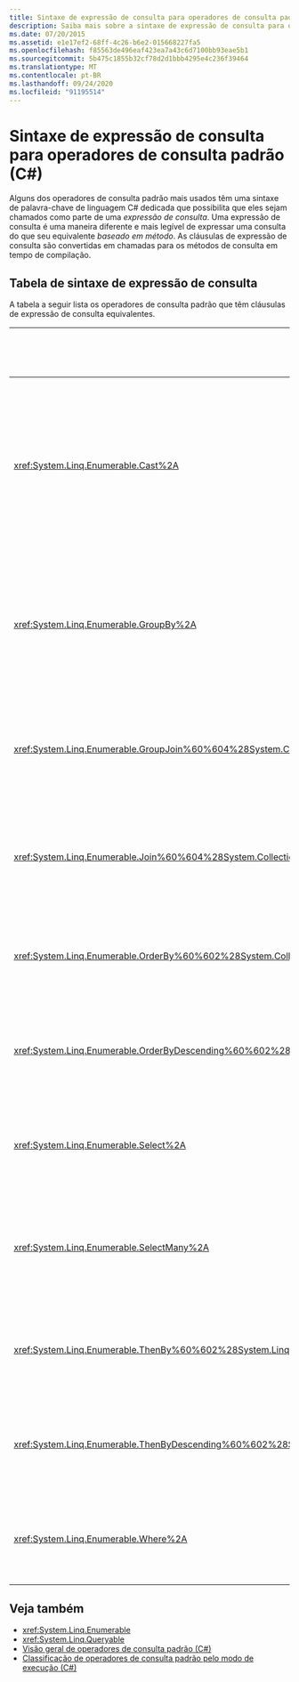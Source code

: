 ```yaml
---
title: Sintaxe de expressão de consulta para operadores de consulta padrão (C#)
description: Saiba mais sobre a sintaxe de expressão de consulta para operadores de consulta padrão. Consulte uma lista de operadores de consulta padrão com cláusulas de expressão de consulta equivalentes.
ms.date: 07/20/2015
ms.assetid: e1e17ef2-68ff-4c26-b6e2-015668227fa5
ms.openlocfilehash: f85563de496eaf423ea7a43c6d7100bb93eae5b1
ms.sourcegitcommit: 5b475c1855b32cf78d2d1bbb4295e4c236f39464
ms.translationtype: MT
ms.contentlocale: pt-BR
ms.lasthandoff: 09/24/2020
ms.locfileid: "91195514"
---
```

# <a name="query-expression-syntax-for-standard-query-operators-c"></a>Sintaxe de expressão de consulta para operadores de consulta padrão (C#)

Alguns dos operadores de consulta padrão mais usados têm uma sintaxe de palavra-chave de linguagem C# dedicada que possibilita que eles sejam chamados como parte de uma *expressão de consulta*. Uma expressão de consulta é uma maneira diferente e mais legível de expressar uma consulta do que seu equivalente *baseado em método*. As cláusulas de expressão de consulta são convertidas em chamadas para os métodos de consulta em tempo de compilação.  
  
## <a name="query-expression-syntax-table"></a>Tabela de sintaxe de expressão de consulta  

 A tabela a seguir lista os operadores de consulta padrão que têm cláusulas de expressão de consulta equivalentes.  
  
|Método|Sintaxe de expressão de consulta C#|  
|------------|---------------------------------|  
|<xref:System.Linq.Enumerable.Cast%2A>|Use uma variável de intervalo de tipo explícito, por exemplo:<br /><br /> `from int i in numbers`<br /><br /> (Para obter mais informações, consulte [Cláusula from](../../../language-reference/keywords/from-clause.md).)|  
|<xref:System.Linq.Enumerable.GroupBy%2A>|`group … by`<br /><br /> - ou -<br /><br /> `group … by … into …`<br /><br /> (Para obter mais informações, consulte [Group Clause](../../../language-reference/keywords/group-clause.md).)|  
|<xref:System.Linq.Enumerable.GroupJoin%60%604%28System.Collections.Generic.IEnumerable%7B%60%600%7D%2CSystem.Collections.Generic.IEnumerable%7B%60%601%7D%2CSystem.Func%7B%60%600%2C%60%602%7D%2CSystem.Func%7B%60%601%2C%60%602%7D%2CSystem.Func%7B%60%600%2CSystem.Collections.Generic.IEnumerable%7B%60%601%7D%2C%60%603%7D%29>|`join … in … on … equals … into …`<br /><br /> (Para obter mais informações, consulte [Cláusula join](../../../language-reference/keywords/join-clause.md).)|  
|<xref:System.Linq.Enumerable.Join%60%604%28System.Collections.Generic.IEnumerable%7B%60%600%7D%2CSystem.Collections.Generic.IEnumerable%7B%60%601%7D%2CSystem.Func%7B%60%600%2C%60%602%7D%2CSystem.Func%7B%60%601%2C%60%602%7D%2CSystem.Func%7B%60%600%2C%60%601%2C%60%603%7D%29>|`join … in … on … equals …`<br /><br /> (Para obter mais informações, consulte [Cláusula join](../../../language-reference/keywords/join-clause.md).)|  
|<xref:System.Linq.Enumerable.OrderBy%60%602%28System.Collections.Generic.IEnumerable%7B%60%600%7D%2CSystem.Func%7B%60%600%2C%60%601%7D%29>|`orderby`<br /><br /> (Para obter mais informações, consulte [cláusula OrderBy](../../../language-reference/keywords/orderby-clause.md).)|  
|<xref:System.Linq.Enumerable.OrderByDescending%60%602%28System.Collections.Generic.IEnumerable%7B%60%600%7D%2CSystem.Func%7B%60%600%2C%60%601%7D%29>|`orderby … descending`<br /><br /> (Para obter mais informações, consulte [cláusula OrderBy](../../../language-reference/keywords/orderby-clause.md).)|  
|<xref:System.Linq.Enumerable.Select%2A>|`select`<br /><br /> (Para obter mais informações, consulte [Cláusula select](../../../language-reference/keywords/select-clause.md).)|  
|<xref:System.Linq.Enumerable.SelectMany%2A>|Várias cláusulas `from`.<br /><br /> (Para obter mais informações, consulte [Cláusula from](../../../language-reference/keywords/from-clause.md).)|  
|<xref:System.Linq.Enumerable.ThenBy%60%602%28System.Linq.IOrderedEnumerable%7B%60%600%7D%2CSystem.Func%7B%60%600%2C%60%601%7D%29>|`orderby …, …`<br /><br /> (Para obter mais informações, consulte [cláusula OrderBy](../../../language-reference/keywords/orderby-clause.md).)|  
|<xref:System.Linq.Enumerable.ThenByDescending%60%602%28System.Linq.IOrderedEnumerable%7B%60%600%7D%2CSystem.Func%7B%60%600%2C%60%601%7D%29>|`orderby …, … descending`<br /><br /> (Para obter mais informações, consulte [cláusula OrderBy](../../../language-reference/keywords/orderby-clause.md).)|  
|<xref:System.Linq.Enumerable.Where%2A>|`where`<br /><br /> (Para obter mais informações, consulte [Cláusula where](../../../language-reference/keywords/where-clause.md).)|  
  
## <a name="see-also"></a>Veja também

- <xref:System.Linq.Enumerable>
- <xref:System.Linq.Queryable>
- [Visão geral de operadores de consulta padrão (C#)](./standard-query-operators-overview.md)
- [Classificação de operadores de consulta padrão pelo modo de execução (C#)](./classification-of-standard-query-operators-by-manner-of-execution.md)

